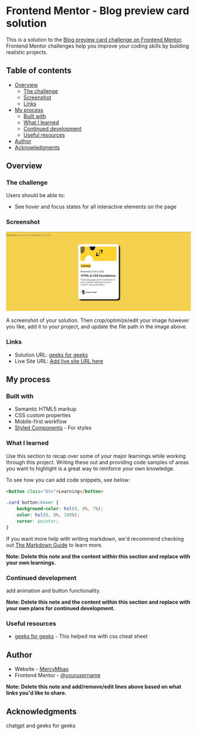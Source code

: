 # Frontend Mentor - Blog preview card solution

This is a solution to the [Blog preview card challenge on Frontend Mentor](https://www.frontendmentor.io/challenges/blog-preview-card-ckPaj01IcS). Frontend Mentor challenges help you improve your coding skills by building realistic projects. 

## Table of contents

- [Overview](#overview)
  - [The challenge](#the-challenge)
  - [Screenshot](#screenshot)
  - [Links](#links)
- [My process](#my-process)
  - [Built with](#built-with)
  - [What I learned](#what-i-learned)
  - [Continued development](#continued-development)
  - [Useful resources](#useful-resources)
- [Author](#author)
- [Acknowledgments](#acknowledgments)


## Overview

### The challenge

Users should be able to:

- See hover and focus states for all interactive elements on the page

### Screenshot

![blog-preview-card](./assets/images/blogpost-desktopsize.jpg)

A screenshot of your solution. 
Then crop/optimize/edit your image however you like, add it to your project, and update the file path in the image above.



### Links

- Solution URL: [geeks for geeks]()
- Live Site URL: [Add live site URL here](https://your-live-site-url.com)

## My process

### Built with

- Semantic HTML5 markup
- CSS custom properties
- Mobile-first workflow
- [Styled Components](https://styled-components.com/) - For styles


### What I learned

Use this section to recap over some of your major learnings while working through this project. Writing these out and providing code samples of areas you want to highlight is a great way to reinforce your own knowledge.

To see how you can add code snippets, see below:

```html
<button class="btn">Learning</button>
```
```css
.card button:hover {
    background-color: hsl(0, 0%, 7%);
    color: hsl(0, 0%, 100%);
    cursor: pointer;
}
```

If you want more help with writing markdown, we'd recommend checking out [The Markdown Guide](https://www.markdownguide.org/) to learn more.

**Note: Delete this note and the content within this section and replace with your own learnings.**

### Continued development
add animation and button functionality.

**Note: Delete this note and the content within this section and replace with your own plans for continued development.**

### Useful resources

- [geeks for geeks](https://www.geeksforgeeks.org/css-cheat-sheet-a-basic-guide-to-css/?ref=gcse_outind) - This helped me with css cheat sheet


## Author

- Website - [MercyMbao](https://www.your-site.com)
- Frontend Mentor - [@yourusername](https://www.frontendmentor.io/profile/yourusername)

**Note: Delete this note and add/remove/edit lines above based on what links you'd like to share.**

## Acknowledgments

chatgpt and geeks for geeks 

